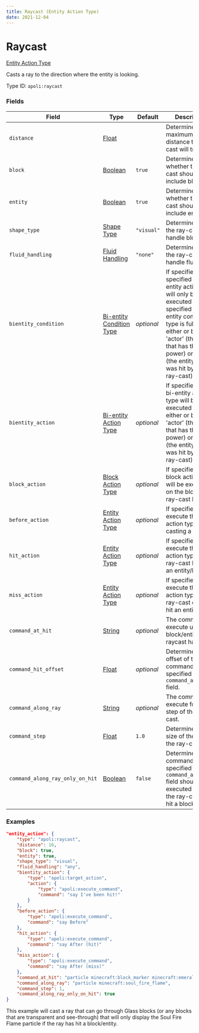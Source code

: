 ```yaml
---
title: Raycast (Entity Action Type)
date: 2021-12-04
---
```


# Raycast

[Entity Action Type](../entity_action_types.md)

Casts a ray to the direction where the entity is looking.

Type ID: `apoli:raycast`


### Fields

Field | Type | Default | Description
------|------|---------|------------
`distance` | [Float](../data_types/float.md) | | Determines the maximum distance the ray-cast will travel.
`block` | [Boolean](../data_types/boolean.md) | `true` | Determines whether the ray-cast should include blocks.
`entity` | [Boolean](../data_types/boolean.md) | `true` | Determines whether the ray-cast should include entities.
`shape_type` | [Shape Type](../data_types/shape_type.md) | `"visual"` | Determines how the ray-cast will handle blocks.
`fluid_handling` | [Fluid Handling](../data_types/fluid_handling.md) | `"none"` | Determines how the ray-cast will handle fluids.
`bientity_condition` | [Bi-entity Condition Type](../bientity_condition_types.md) | _optional_ | If specified, the specified bi-entity action type will only be executed if the specified bi-entity condition type is fulfilled by either or both the 'actor' (the entity that has the power) or 'target' (the entity that was hit by the ray-cast).
`bientity_action` | [Bi-entity Action Type](../bientity_action_types.md) | _optional_ | If specified, this bi-entity action type will be executed on either or both the 'actor' (the entity that has the power) or 'target' (the entity that was hit by the ray-cast).
`block_action` | [Block Action Type](../block_action_types.md) | _optional_ | If specified, this block action type will be executed on the block the ray-cast has hit.
`before_action` | [Entity Action Type](../entity_action_types.md) | _optional_ | If specified, execute this entity action type *before* casting a ray.
`hit_action` | [Entity Action Type](../entity_action_types.md) | _optional_ | If specified, execute this entity action type if the ray-cast has hit an entity/block.
`miss_action` | [Entity Action Type](../entity_action_types.md) | _optional_ | If specified, execute this entity action type if the ray-cast did not hit an entity/block.
`command_at_hit` | [String](../data_types/string.md) | _optional_ | The command to execute upon the block/entity the raycast has hit.
`command_hit_offset` | [Float](../data_types/float.md) | _optional_ | Determines the offset of the command specified in the `command_at_hit` field.
`command_along_ray` | [String](../data_types/string.md) | _optional_ | The command to execute for each step of the ray-cast.
`command_step` | [Float](../data_types/float.md) | `1.0` | Determines the size of the step of the ray-cast.
`command_along_ray_only_on_hit` | [Boolean](../data_types/boolean.md) | `false` | Determines if the command specified in the `command_along_ray` field should be executed only if the ray-cast has hit a block/entity.


### Examples

```json
"entity_action": {
    "type": "apoli:raycast",
    "distance": 16,
    "block": true,
    "entity": true,
    "shape_type": "visual",
    "fluid_handling": "any",
    "bientity_action": {
        "type": "apoli:target_action",
        "action": {
            "type": "apoli:execute_command",
            "command": "say I've been hit!"
        }
    },
    "before_action": {
        "type": "apoli:execute_command",
        "command": "say Before"
    },
    "hit_action": {
        "type": "apoli:execute_command",
        "command": "say After (hit)"
    },
    "miss_action": {
        "type": "apoli:execute_command",
        "command": "say After (miss)"
    },
    "command_at_hit": "particle minecraft:block_marker minecraft:emerald_block ~ ~ ~ 0 0 0 0.0 1 normal @a",
    "command_along_ray": "particle minecraft:soul_fire_flame",
    "command_step": 1,
    "command_along_ray_only_on_hit": true
}
```

This example will cast a ray that can go through Glass blocks (or any blocks that are transparent and see-through) that will only display the Soul Fire Flame particle if the ray has hit a block/entity.
